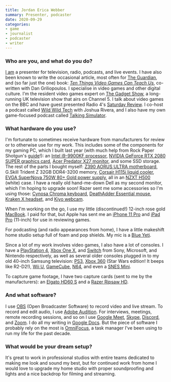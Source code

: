 ```yaml
---
title: Jordan Erica Webber
summary: Presenter, podcaster 
date: 2020-09-29
categories:
- game
- journalist
- podcaster 
- writer
---
```


### Who are you, and what do you do?

[I am](http://jordanwebber.com/ "Jordan's website.") a presenter for television, radio, podcasts, and live events. I have also been known to write the occasional article, most often for [The Guardian](https://www.theguardian.com/profile/jordan-erica-webber "Jordan's articles on The Guardian."), and (so far just the one) book: [_Ten Things Video Games Can Teach Us_](https://www.littlebrown.co.uk/titles/jordan-erica-webber/ten-things-video-games-can-teach-us/9781472143594/ "Jordan and Dan's book about video games and philosophy."), co-written with Dan Griliopoulos. I specialise in video games and other digital culture. I'm the resident video games expert on [The Gadget Show](http://thegadgetshow.co.uk/ "A TV show about tech gadgets."), a long-running UK television show that airs on Channel 5. I talk about video games on the BBC and have guest presented Radio 4's [Saturday Review](https://www.bbc.co.uk/programmes/b006qh6g "A podcast on BBC Radio 4."). I co-host a podcast called [Wild Wild Tech](https://spokemedia.io/wildwildtech/ "Jordan and Joshua's podcast about weird tech stories.") with Joshua Rivera, and I also have my own game-focused podcast called [Talking Simulator](https://www.talkingsimulator.com/ "Jordan's podcast about video games.").

### What hardware do you use?

I'm fortunate to sometimes receive hardware from manufacturers for review or to otherwise use for my work. This includes some of the components for my gaming PC, which I built last year (with much help from Rock Paper Shotgun's [guide](https://www.rockpapershotgun.com/2018/06/27/how-to-build-a-pc-2018/ "A RPS guide to building a gaming PC.")!): an [Intel i9-9900KF processor][core-i9-9900kf], [NVIDIA GeForce RTX 2080 SUPER graphics card][geforce-rtx-2080-super], [Acer Predator X27 monitor][predator-x27], and some SSD storage. The rest of the parts I bought myself: [Z390 AORUS ULTRA motherboard][z390-aorus-ultra], G.Skill Trident Z 32GB DDR4-3200 memory, [Corsair H115i liquid cooler][hydro-series-h115i-pro], [EVGA SuperNova 750W 80+ Gold power supply][supernova-750-g2], all in an [NZXT H500][h500] (white) case. I have a really old hand-me-down Dell as my second monitor, which I'm hoping to upgrade soon! Razer sent me some accessories so I'm using those: [Cynosa Chroma keyboard][cynosa-chroma], [DeathAdder Essential mouse][deathadder-essential], [Kraken X headset][kraken-x], and [Kiyo webcam][kiyo].

When I'm working on the go, I use my little (discontinued!) 12-inch rose gold [MacBook][macbook.2]. I paid for that, but Apple has sent me an [iPhone 11 Pro][iphone-11-pro] and [iPad Pro][ipad-pro] (11-inch) for use in reviewing games.

For podcasting (and radio appearances from home), I have a little makeshift home studio setup full of foam and pop shields. My mic is a [Blue Yeti][yeti].

Since a lot of my work involves video games, I also have a lot of consoles. I have a [PlayStation 4][ps4], [Xbox One X][xbox-one-x], and [Switch][switch.2] from Sony, Microsoft, and Nintendo respectively, as well as several older consoles plugged in to my old 40-inch Samsung television: [PS3][], [Xbox 360][xbox-360] (Star Wars edition! It beeps like R2-D2!), [Wii U][wii-u], [GameCube][], [N64][], and even a [SNES Mini][super-nes-classic-edition].

To capture game footage, I have two capture cards (sent to me by the manufacturers): an [Elgato HD60 S][hd60-s] and a [Razer Ripsaw HD][ripsaw-hd].

### And what software?

I use [OBS][obs-studio] (Open Broadcaster Software) to record video and live stream. To record and edit audio, I use [Adobe Audition][audition]. For interviews, meetings, remote recording sessions, and so on I use [Google Meet][google-meet], [Skype][], [Discord][], and [Zoom][zoom.2]. I do all my writing in [Google Docs][google-docs]. But the piece of software I probably rely on the most is [OmniFocus][], a task manager I've been using to run my life for the past decade.

### What would be your dream setup?

It's great to work in professional studios with entire teams dedicated to making me look and sound my best, but for continued work from home I would love to upgrade my home studio with proper soundproofing and lights and a nice backdrop for filming and streaming.

[audition]: https://creative.adobe.com/products/audition "An audio editing software suite."
[core-i9-9900kf]: https://ark.intel.com/content/www/us/en/ark/products/190887/intel-core-i9-9900kf-processor-16m-cache-up-to-5-00-ghz.html "A computer processor."
[cynosa-chroma]: https://www.razer.com/eu-en/gaming-keyboards-keypads/razer-cynosa-chroma-pro "A gaming keyboard."
[deathadder-essential]: https://www.razer.com/gaming-mice/razer-deathadder-essential "A gaming mouse."
[discord]: https://discordapp.com/ "A voice and text chat service."
[gamecube]: https://en.wikipedia.org/wiki/Nintendo_GameCube "A gaming console."
[geforce-rtx-2080-super]: https://www.nvidia.com/en-gb/geforce/graphics-cards/rtx-2080-super/ "A graphics card."
[google-docs]: https://en.wikipedia.org/wiki/Google_Docs "A web-based office suite."
[google-meet]: https://meet.google.com/ "An enterprise video chat service."
[h500]: https://www.nzxt.com/products/h500-matte-white "A PC desktop case."
[hd60-s]: https://www.elgato.com/en/gaming/game-capture-hd60-s<Paste> "A video capture/streaming device."
[hydro-series-h115i-pro]: https://www.corsair.com/uk/en/Categories/Products/Liquid-Cooling/Hydro-Series™-PRO-RGB-Liquid-CPU-Coolers/p/CW-9060032-WW "A CPU cooler."
[ipad-pro]: https://en.wikipedia.org/wiki/IPad_Pro "An iOS tablet."
[iphone-11-pro]: https://en.wikipedia.org/wiki/IPhone_11_Pro "A 5.8 inch iOS phone."
[kiyo]: https://www.razer.com/gaming-broadcaster/razer-kiyo<Paste> "A webcam."
[kraken-x]: https://www.razer.com/gb-en/gaming-audio/razer-kraken-x "Gaming headphones."
[macbook.2]: https://en.wikipedia.org/wiki/MacBook_(2015_version) "A very thin 12 inch laptop."
[n64]: https://en.wikipedia.org/wiki/Nintendo_64 "A 64-bit gaming console."
[obs-studio]: https://obsproject.com/ "Video recording and streaming software."
[omnifocus]: https://www.omnigroup.com/omnifocus/ "Task management software for the Mac."
[predator-x27]: https://www.acer.com/ac/en/GB/content/predator-series/predatorx27 "A 27 inch LED monitor."
[ps3]: http://us.playstation.com/PS3/ "A shiny gaming console from Sony."
[ps4]: http://us.playstation.com/ps4/index.htm "A shiny gaming console from Sony."
[ripsaw-hd]: https://www.razer.com/streaming-capture-cards/razer-ripsaw-hd/RZ20-02850100-R3U1 "A video capture/streaming device."
[skype]: https://www.skype.com/en/ "Voice and video chat software."
[super-nes-classic-edition]: https://en.wikipedia.org/wiki/Super_NES_Classic_Edition "A miniature version of the SNES."
[supernova-750-g2]: https://eu.evga.com/products/product.aspx?pn=220-G2-0750-X2 "A power supply unit for PCs."
[switch.2]: https://www.nintendo.com/switch/ "A gaming console."
[wii-u]: https://www.nintendo.com/wiiu "A unique gaming console."
[xbox-360]: http://www.xbox.com:80/en-US/Xbox360 "A gaming console."
[xbox-one-x]: https://www.xbox.com/en-US/consoles/xbox-one-x "A gaming console."
[yeti]: http://bluemic.com/yeti/ "A USB microphone."
[z390-aorus-ultra]: https://www.gigabyte.com/uk/Motherboard/Z390-AORUS-ULTRA-rev-10#kf "A PC motherboard."
[zoom.2]: https://zoom.us "Video conferencing software."
